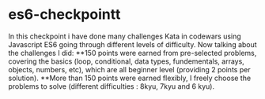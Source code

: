 # es6-checkpointt
In this checkpoint i have done many challenges Kata in codewars using Javascript ES6 going through different levels of difficulty. Now talking about the challenges I did:
**150 points were earned from pre-selected problems, covering the basics (loop, conditional, data types, fundementals, arrays, objects, numbers, etc), which are 
all beginner level (providing 2 points per solution).
**More than 150 points were earned flexibly, I freely choose the problems to solve (different difficulties : 8kyu, 7kyu and 6 kyu).
